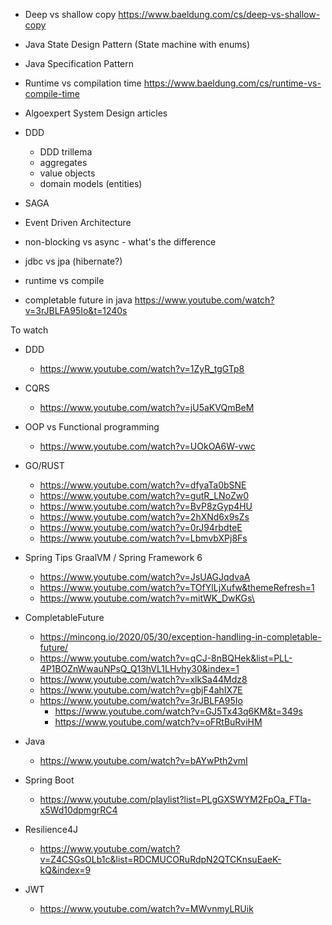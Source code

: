 * Deep vs shallow copy https://www.baeldung.com/cs/deep-vs-shallow-copy
* Java State Design Pattern (State machine with enums)
* Java Specification Pattern
* Runtime vs compilation time https://www.baeldung.com/cs/runtime-vs-compile-time
* Algoexpert System Design articles
* DDD
  * DDD trillema
  * aggregates
  * value objects
  * domain models (entities)
* SAGA
* Event Driven Architecture
* non-blocking vs async - what's the difference
* jdbc vs jpa (hibernate?) 
* runtime vs compile 

* completable future in java https://www.youtube.com/watch?v=3rJBLFA95Io&t=1240s



To watch 

* DDD
  * https://www.youtube.com/watch?v=1ZyR_tgGTp8
  
* CQRS
  * https://www.youtube.com/watch?v=jU5aKVQmBeM
  
* OOP vs Functional programming
  * https://www.youtube.com/watch?v=UOkOA6W-vwc

* GO/RUST
  * https://www.youtube.com/watch?v=dfyaTa0bSNE
  * https://www.youtube.com/watch?v=gutR_LNoZw0 
  * https://www.youtube.com/watch?v=BvP8zGyp4HU
  * https://www.youtube.com/watch?v=2hXNd6x9sZs
  * https://www.youtube.com/watch?v=0rJ94rbdteE
  * https://www.youtube.com/watch?v=LbmvbXPj8Fs

* Spring Tips GraalVM / Spring Framework 6
  * https://www.youtube.com/watch?v=JsUAGJqdvaA
  * https://www.youtube.com/watch?v=TOfYlLjXufw&themeRefresh=1
  * https://www.youtube.com/watch?v=mitWK_DwKGs\
  
* CompletableFuture
  * https://mincong.io/2020/05/30/exception-handling-in-completable-future/
  * https://www.youtube.com/watch?v=qCJ-8nBQHek&list=PLL-4P1BOZnWwauNPsQ_Q13hVL1LHvhy30&index=1
  * https://www.youtube.com/watch?v=xlkSa44Mdz8
  * https://www.youtube.com/watch?v=gbjF4ahIX7E
  * https://www.youtube.com/watch?v=3rJBLFA95Io
    * https://www.youtube.com/watch?v=GJ5Tx43q6KM&t=349s
    * https://www.youtube.com/watch?v=oFRtBuRviHM
  
* Java
  * https://www.youtube.com/watch?v=bAYwPth2vmI

* Spring Boot
  * https://www.youtube.com/playlist?list=PLgGXSWYM2FpOa_FTla-x5Wd10dpmgrRC4

* Resilience4J
  * https://www.youtube.com/watch?v=Z4CSGsOLb1c&list=RDCMUCORuRdpN2QTCKnsuEaeK-kQ&index=9

* JWT
  * https://www.youtube.com/watch?v=MWvnmyLRUik